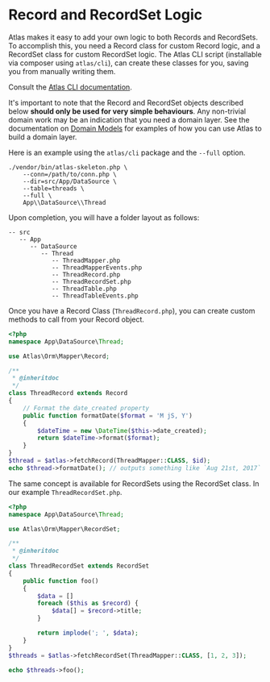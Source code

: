 # Record and RecordSet Logic

Atlas makes it easy to add your own logic to both Records and RecordSets. To
accomplish this, you need a Record class for custom Record logic, and a
RecordSet class for custom RecordSet logic. The Atlas CLI script
(installable via composer using `atlas/cli`), can create these classes for you,
saving you from manually writing them.

Consult the [Atlas CLI documentation](https://github.com/atlasphp/Atlas.Cli/blob/1.x/README.md).

It's important to note that the Record and RecordSet objects described below
**should only be used for very simple behaviours**. Any non-trivial domain work
may be an indication that you need a domain layer. See the documentation on
[Domain Models](domain.md) for examples of how you can use Atlas to build a
domain layer.

Here is an example using the `atlas/cli` package and the `--full` option.

```
./vendor/bin/atlas-skeleton.php \
    --conn=/path/to/conn.php \
    --dir=src/App/DataSource \
    --table=threads \
    --full \
    App\\DataSource\\Thread
```

Upon completion, you will have a folder layout as follows:

```
-- src
   -- App
      -- DataSource
         -- Thread
            -- ThreadMapper.php
            -- ThreadMapperEvents.php
            -- ThreadRecord.php
            -- ThreadRecordSet.php
            -- ThreadTable.php
            -- ThreadTableEvents.php
```

Once you have a Record Class (`ThreadRecord.php`), you can create custom methods
to call from your Record object.

```php
<?php
namespace App\DataSource\Thread;

use Atlas\Orm\Mapper\Record;

/**
 * @inheritdoc
 */
class ThreadRecord extends Record
{
    // Format the date_created property
    public function formatDate($format = 'M jS, Y')
    {
        $dateTime = new \DateTime($this->date_created);
        return $dateTime->format($format);
    }
}
$thread = $atlas->fetchRecord(ThreadMapper::CLASS, $id);
echo $thread->formatDate(); // outputs something like `Aug 21st, 2017`
```

The same concept is available for RecordSets using the RecordSet class. In our
example `ThreadRecordSet.php`.

```php
<?php
namespace App\DataSource\Thread;

use Atlas\Orm\Mapper\RecordSet;

/**
 * @inheritdoc
 */
class ThreadRecordSet extends RecordSet
{
    public function foo()
    {
        $data = []
        foreach ($this as $record) {
            $data[] = $record->title;
        }

        return implode('; ', $data);
    }
}
$threads = $atlas->fetchRecordSet(ThreadMapper::CLASS, [1, 2, 3]);

echo $threads->foo();
```
